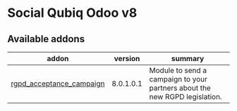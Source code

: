 Social Qubiq Odoo v8
=============================

[//]: # (addons)

Available addons
----------------
addon | version | summary
--- | --- | ---
[rgpd_acceptance_campaign](rgpd_acceptance_campaign) | 8.0.1.0.1 | Module to send a campaign to your partners about the new RGPD legislation.

[//]: # (end addons)
